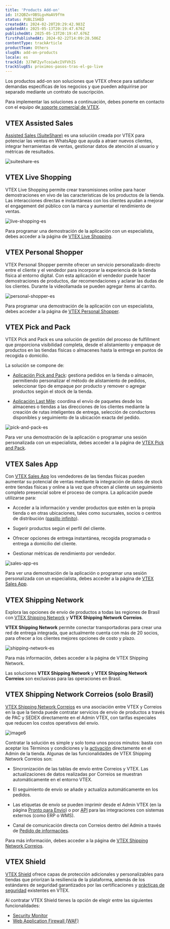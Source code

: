 ```yaml
---
title: 'Products Add-on'
id: 1t2QBZvrOBSLgvHaAV9fYm
status: PUBLISHED
createdAt: 2024-02-20T20:29:42.983Z
updatedAt: 2025-05-13T20:19:47.676Z
publishedAt: 2025-05-13T20:19:47.676Z
firstPublishedAt: 2024-02-22T14:09:28.506Z
contentType: trackArticle
productTeam: Others
slugEN: add-on-products
locale: es
trackId: 3J7WFZyvTcoiwkcIVFVhIS
trackSlugES: proximos-pasos-tras-el-go-live
---
```


Los productos add-on son soluciones que VTEX ofrece para satisfacer demandas específicas de los negocios y que pueden adquirirse por separado mediante un contrato de suscripción.

<div class="alert alert-warning">
  <p>Para implementar las soluciones a continuación, debes ponerte en contacto con el equipo de<a href="https://help.vtex.com/tracks/soporte-en-vtex--4AXsGdGHqExp9ZkiNq9eMy/3KQWGgkPOwbFTPfBxL7YwZ"> soporte comercial de VTEX</a>.</p>
</div>

## VTEX Assisted Sales

[Assisted Sales (SuiteShare)](/es/tracks/suiteshare--khP0p8mjIYRIpvM7Cb4Zr/onWmyS8j4Thhde67UBBsB) es una solución creada por VTEX para potenciar las ventas en WhatsApp que ayuda a atraer nuevos clientes, integrar herramientas de ventas, gestionar datos de atención al usuario y métricas de resultados.

![suiteshare-es](https://raw.githubusercontent.com/vtexdocs/help-center-content/refs/heads/main/docs/es/tracks/next-steps-after-the-go-live/products-add-on_1.JPG)

## VTEX Live Shopping
VTEX Live Shopping permite crear transmisiones online para hacer demostraciones en vivo de las características de los productos de la tienda. Las interacciones directas e instantáneas con los clientes ayudan a mejorar el engagement del público con la marca y aumentar el rendimiento de ventas.

![live-shopping-es](https://raw.githubusercontent.com/vtexdocs/help-center-content/refs/heads/main/docs/es/tracks/next-steps-after-the-go-live/products-add-on_2.JPG)

Para programar una demostración de la aplicación con un especialista, debes acceder a la página de [VTEX Live Shopping](https://vtex.com/es-es/live-shopping/#contact).

## VTEX Personal Shopper

VTEX Personal Shopper permite ofrecer un servicio personalizado directo entre el cliente y el vendedor para incorporar la experiencia de la tienda física al entorno digital. Con esta aplicación el vendedor puede hacer demostraciones de productos, dar recomendaciones y aclarar las dudas de los clientes. Durante la videollamada se pueden agregar ítems al carrito.

![personal-shopper-es](https://raw.githubusercontent.com/vtexdocs/help-center-content/refs/heads/main/docs/es/tracks/next-steps-after-the-go-live/products-add-on_3.JPG)

Para programar una demostración de la aplicación con un especialista, debes acceder a la página de [VTEX Personal Shopper](https://vtex.com/mx-es/vtex-personal-shopper/).

## VTEX Pick and Pack
VTEX Pick and Pack es una solución de gestión del proceso de fulfillment que proporciona visibilidad completa, desde el alistamiento y empaque de productos en las tiendas físicas o almacenes hasta la entrega en puntos de recogida o domicilio.

La solución se compone de:

- [Aplicación Pick and Pack](/es/tutorial/vtex-pick-and-pack-fulfillment--1zGUEItEEVsal6cuBEBNcA): gestiona pedidos en la tienda o almacén, permitiendo personalizar el método de alistamiento de pedidos, seleccionar tipo de empaque por producto y remover o agregar productos según el stock de la tienda.

- [Aplicación Last Mile](/es/tutorial/vtex-pick-and-pack-last-mile--HN7WKV0xoq2ssVjsJlfzr): coordina el envío de paquetes desde los almacenes o tiendas a las direcciones de los clientes mediante la creación de rutas inteligentes de entrega, selección de conductores disponibles y seguimiento de la ubicación exacta del pedido.

![pick-and-pack-es](https://raw.githubusercontent.com/vtexdocs/help-center-content/refs/heads/main/docs/es/tracks/next-steps-after-the-go-live/products-add-on_4.JPG)

Para ver una demostración de la aplicación o programar una sesión personalizada con un especialista, debes acceder a la página de [VTEX Pick and Pack](https://content.vtex.com/es/pick-and-pack/). 

## VTEX Sales App

Con [VTEX Sales App](/es/tracks/instore-primeros-pasos-y-configuracion--zav76TFEZlAjnyBVL5tRc/4L5SoLxE8O3YkxF7FKymrO) los vendedores de las tiendas físicas pueden aumentar su potencial de ventas mediante la integración de datos de stock entre tiendas físicas y online a la vez que ofrecen al cliente un seguimiento completo presencial sobre el proceso de compra. La aplicación puede utilizarse para:

- Acceder a la información y vender productos que estén en la propia tienda o en otras ubicaciones, tales como sucursales, socios o centros de distribución ([pasillo infinito](/es/tracks/estrategias-de-comercio-unificado--3WGDRRhc3vf1MJb9zGncnv/40KMlmGI5tN0r0KPCDWgGn)).
- Sugerir productos según el perfil del cliente.

- Ofrecer opciones de entrega instantánea, recogida programada o entrega a domicilio del cliente.

- Gestionar métricas de rendimiento por vendedor.

![sales-app-es](https://raw.githubusercontent.com/vtexdocs/help-center-content/refs/heads/main/docs/es/tracks/next-steps-after-the-go-live/products-add-on_5.png)

Para ver una demostración de la aplicación o programar una sesión personalizada con un especialista, debes acceder a la página de [VTEX Sales App](https://assets.vtex.com/es-sales-app/).

## VTEX Shipping Network

Explora las opciones de envío de productos a todas las regiones de Brasil con [VTEX Shipping Network](/pt/tutorial/pronto-para-envio--5YOZV7Aotv3pap0fGNESDs) y **VTEX Shipping Network Correios**.

**VTEX Shipping Network** permite conectar transportadoras para crear una red de entrega integrada, que actualmente cuenta con más de 20 socios, para ofrecer a los clientes mejores opciones de costo y plazo.

![shipping-network-es](https://raw.githubusercontent.com/vtexdocs/help-center-content/refs/heads/main/docs/es/tracks/next-steps-after-the-go-live/products-add-on_6.png)

Para más información, debes acceder a la página de VTEX Shipping Network.

<div class="alert alert-warning">
  <p>Las soluciones <strong>VTEX Shipping Network</strong> y <strong>VTEX Shipping Network Correios</strong> son exclusivas para las operaciones en Brasil.</p>
</div>

## VTEX Shipping Network Correios (solo Brasil)

[VTEX Shipping Network Correios](/pt/tutorial/vtex-shipping-network-correios-faq--2Wavf7Wie5GEUAEHKtn5oC) es una asociación entre VTEX y Correios en la que la tienda puede contratar servicios de envío de productos a través de PAC y SEDEX directamente en el Admin VTEX, con tarifas especiales que reducen los costos operativos del envío.

![image6](https://raw.githubusercontent.com/vtexdocs/help-center-content/refs/heads/main/docs/es/tracks/next-steps-after-the-go-live/products-add-on_7.png)

Contratar la solución es simple y solo toma unos pocos minutos: basta con aceptar los Términos y condiciones y la [activación](/pt/tutorial/vtex-shipping-network-correios-ativacao--57opHihFbRAwrjQjCTymTa) directamente en el Admin de la tienda. Algunas de las funcionalidades de VTEX Shipping Network Correios son:

- Sincronización de las tablas de envío entre Correios y VTEX. Las actualizaciones de datos realizadas por Correios se muestran automáticamente en el entorno VTEX.

- El seguimiento de envío se añade y actualiza automáticamente en los pedidos.

- Las etiquetas de envío se pueden imprimir desde el Admin VTEX (en la página [Pronto para Envio](/pt/tutorial/pronto-para-envio--5YOZV7Aotv3pap0fGNESDs)) o por [API](https://developers.vtex.com/docs/guides/vtex-shipping-network-labels-integration) para las integraciones con sistemas externos (como ERP o WMS).

- Canal de comunicación directa con Correios dentro del Admin a través de [Pedido de informações](/pt/tutorial/entregas-correios-vtex-shipping-network--5CZRA0lq60EecmwZpsjvfq#solicitar-informacoes-do-pedido-aos-correios).

Para más información, debes acceder a la página de [VTEX Shipping Network Correios](https://vtex.com/br-pt/shipping-network-correios/).

## VTEX Shield

[VTEX Shield](/es/tutorial/vtex-shield--2CVk6H9eY2CBtHjtDI7BFh) ofrece capas de protección adicionales y personalizables para tiendas que priorizan la resiliencia de la plataforma, además de los estándares de seguridad garantizados por las certificaciones y [prácticas de seguridad](https://vtex.com/mx-es/security/security-practices/) existentes en VTEX.

Al contratar VTEX Shield tienes la opción de elegir entre las siguientes funcionalidades:

* [Security Monitor](/es/tutorial/vtex-shield--2CVk6H9eY2CBtHjtDI7BFh#security-monitor)
* [Web Application Firewall (WAF)](/es/tutorial/vtex-shield--2CVk6H9eY2CBtHjtDI7BFh#web-application-firewall-waf)


